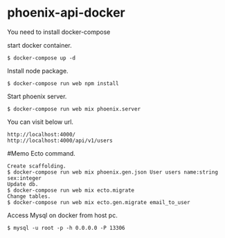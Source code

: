 
# phoenix-api-docker
You need to install docker-compose

start docker container.
    
    $ docker-compose up -d


Install node package.

    $ docker-compose run web npm install


Start phoenix server.

    $ docker-compose run web mix phoenix.server

You can visit below url.

    http://localhost:4000/
    http://localhost:4000/api/v1/users

#Memo
Ecto command.

    Create scaffolding.
    $ docker-compose run web mix phoenix.gen.json User users name:string sex:integer
    Update db.
    $ docker-compose run web mix ecto.migrate
    Change tables.
    $ docker-compose run web mix ecto.gen.migrate email_to_user

Access Mysql on docker from host pc.

    $ mysql -u root -p -h 0.0.0.0 -P 13306
